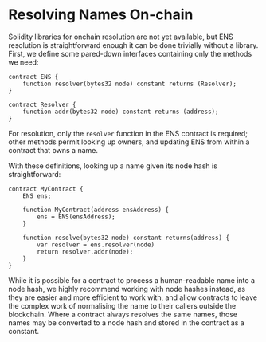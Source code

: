 # Resolving Names On-chain

Solidity libraries for onchain resolution are not yet available, but ENS resolution is straightforward enough it can be done trivially without a library. First, we define some pared-down interfaces containing only the methods we need:

```text
contract ENS {
    function resolver(bytes32 node) constant returns (Resolver);
}

contract Resolver {
    function addr(bytes32 node) constant returns (address);
}
```

For resolution, only the `resolver` function in the ENS contract is required; other methods permit looking up owners, and updating ENS from within a contract that owns a name.

With these definitions, looking up a name given its node hash is straightforward:

```text
contract MyContract {
    ENS ens;

    function MyContract(address ensAddress) {
        ens = ENS(ensAddress);
    }

    function resolve(bytes32 node) constant returns(address) {
        var resolver = ens.resolver(node)
        return resolver.addr(node);
    }
}
```

While it is possible for a contract to process a human-readable name into a node hash, we highly recommend working with node hashes instead, as they are easier and more efficient to work with, and allow contracts to leave the complex work of normalising the name to their callers outside the blockchain. Where a contract always resolves the same names, those names may be converted to a node hash and stored in the contract as a constant.

